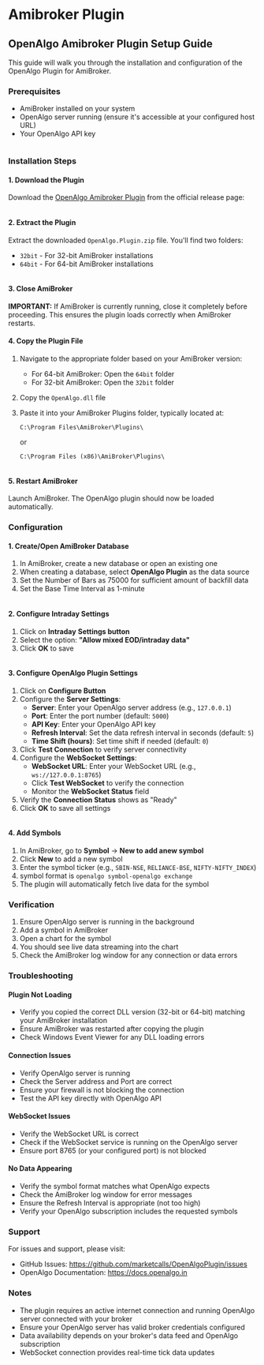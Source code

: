 # Amibroker Plugin

## OpenAlgo Amibroker Plugin Setup Guide

This guide will walk you through the installation and configuration of the OpenAlgo Plugin for AmiBroker.

### Prerequisites

* AmiBroker installed on your system
* OpenAlgo server running (ensure it's accessible at your configured host URL)
* Your OpenAlgo API key

<figure><img src="../../.gitbook/assets/Amibroker Charts.png" alt=""><figcaption></figcaption></figure>

### Installation Steps

#### 1. Download the Plugin

Download the [OpenAlgo Amibroker Plugin](https://github.com/marketcalls/OpenAlgoPlugin/releases) from the official release page:

<figure><img src="../../.gitbook/assets/image (134).png" alt=""><figcaption></figcaption></figure>

#### 2. Extract the Plugin

Extract the downloaded `OpenAlgo.Plugin.zip` file. You'll find two folders:

* `32bit` - For 32-bit AmiBroker installations
* `64bit` - For 64-bit AmiBroker installations

<figure><img src="../../.gitbook/assets/image (133).png" alt=""><figcaption></figcaption></figure>

#### 3. Close AmiBroker

**IMPORTANT:** If AmiBroker is currently running, close it completely before proceeding. This ensures the plugin loads correctly when AmiBroker restarts.

#### 4. Copy the Plugin File

1. Navigate to the appropriate folder based on your AmiBroker version:
   * For 64-bit AmiBroker: Open the `64bit` folder
   * For 32-bit AmiBroker: Open the `32bit` folder
2. Copy the `OpenAlgo.dll` file
3.  Paste it into your AmiBroker Plugins folder, typically located at:

    ```
    C:\Program Files\AmiBroker\Plugins\
    ```

    or

    ```
    C:\Program Files (x86)\AmiBroker\Plugins\
    ```

<figure><img src="../../.gitbook/assets/image (135).png" alt=""><figcaption></figcaption></figure>

#### 5. Restart AmiBroker

Launch AmiBroker. The OpenAlgo plugin should now be loaded automatically.

### Configuration

#### 1. Create/Open AmiBroker Database

1. In AmiBroker, create a new database or open an existing one
2. When creating a database, select **OpenAlgo Plugin** as the data source
3. Set the Number of Bars as 75000 for sufficient amount of backfill data
4. Set the Base Time Interval as 1-minute

<figure><img src="../../.gitbook/assets/image (136).png" alt=""><figcaption></figcaption></figure>

#### 2. Configure Intraday Settings

1. Click on **Intraday** **Settings button**
2. Select the option: **"Allow mixed EOD/intraday data"**
3. Click **OK** to save

<figure><img src="../../.gitbook/assets/image (137).png" alt=""><figcaption></figcaption></figure>

#### 3. Configure OpenAlgo Plugin Settings

1. Click on  **Configure Button**
2. Configure the **Server Settings**:
   * **Server**: Enter your OpenAlgo server address (e.g., `127.0.0.1`)
   * **Port**: Enter the port number (default: `5000`)
   * **API Key**: Enter your OpenAlgo API key
   * **Refresh Interval**: Set the data refresh interval in seconds (default: `5`)
   * **Time Shift (hours)**: Set time shift if needed (default: `0`)
3. Click **Test Connection** to verify server connectivity
4. Configure the **WebSocket Settings**:
   * **WebSocket URL**: Enter your WebSocket URL (e.g., `ws://127.0.0.1:8765`)
   * Click **Test WebSocket** to verify the connection
   * Monitor the **WebSocket Status** field
5. Verify the **Connection Status** shows as "Ready"
6. Click **OK** to save all settings

<figure><img src="../../.gitbook/assets/image (138).png" alt=""><figcaption></figcaption></figure>

#### 4. Add Symbols

1. In AmiBroker, go to **Symbol** → **New to add anew symbol**
2. Click **New** to add a new symbol
3. Enter the symbol ticker (e.g., `SBIN-NSE`, `RELIANCE-BSE`, `NIFTY-NIFTY_INDEX`)
4. symbol format is `openalgo symbol-openalgo exchange`
5. The plugin will automatically fetch live data for the symbol

### Verification

1. Ensure OpenAlgo server is running in the background
2. Add a symbol in AmiBroker
3. Open a chart for the symbol
4. You should see live data streaming into the chart
5. Check the AmiBroker log window for any connection or data errors

### Troubleshooting

#### Plugin Not Loading

* Verify you copied the correct DLL version (32-bit or 64-bit) matching your AmiBroker installation
* Ensure AmiBroker was restarted after copying the plugin
* Check Windows Event Viewer for any DLL loading errors

#### Connection Issues

* Verify OpenAlgo server is running
* Check the Server address and Port are correct
* Ensure your firewall is not blocking the connection
* Test the API key directly with OpenAlgo API

#### WebSocket Issues

* Verify the WebSocket URL is correct
* Check if the WebSocket service is running on the OpenAlgo server
* Ensure port 8765 (or your configured port) is not blocked

#### No Data Appearing

* Verify the symbol format matches what OpenAlgo expects
* Check the AmiBroker log window for error messages
* Ensure the Refresh Interval is appropriate (not too high)
* Verify your OpenAlgo subscription includes the requested symbols

### Support

For issues and support, please visit:

* GitHub Issues: https://github.com/marketcalls/OpenAlgoPlugin/issues
* OpenAlgo Documentation: https://docs.openalgo.in

### Notes

* The plugin requires an active internet connection and running OpenAlgo server connected with your broker
* Ensure your OpenAlgo server has valid broker credentials configured
* Data availability depends on your broker's data feed and OpenAlgo subscription
* WebSocket connection provides real-time tick data updates
